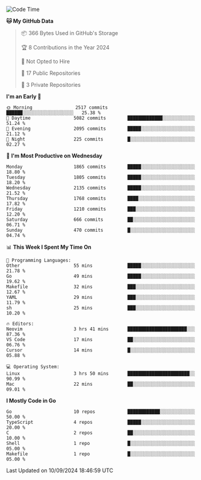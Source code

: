<!--START_SECTION:waka-->
![Code Time](http://img.shields.io/badge/Code%20Time-865%20hrs%202%20mins-blue)

**🐱 My GitHub Data** 

> 📦 366 Bytes Used in GitHub's Storage 
 > 
> 🏆 8 Contributions in the Year 2024
 > 
> 🚫 Not Opted to Hire
 > 
> 📜 17 Public Repositories 
 > 
> 🔑 3 Private Repositories 
 > 
**I'm an Early 🐤** 

```text
🌞 Morning                2517 commits        ██████░░░░░░░░░░░░░░░░░░░   25.38 % 
🌆 Daytime                5082 commits        █████████████░░░░░░░░░░░░   51.24 % 
🌃 Evening                2095 commits        █████░░░░░░░░░░░░░░░░░░░░   21.12 % 
🌙 Night                  225 commits         █░░░░░░░░░░░░░░░░░░░░░░░░   02.27 % 
```
📅 **I'm Most Productive on Wednesday** 

```text
Monday                   1865 commits        █████░░░░░░░░░░░░░░░░░░░░   18.80 % 
Tuesday                  1805 commits        █████░░░░░░░░░░░░░░░░░░░░   18.20 % 
Wednesday                2135 commits        █████░░░░░░░░░░░░░░░░░░░░   21.52 % 
Thursday                 1768 commits        ████░░░░░░░░░░░░░░░░░░░░░   17.82 % 
Friday                   1210 commits        ███░░░░░░░░░░░░░░░░░░░░░░   12.20 % 
Saturday                 666 commits         ██░░░░░░░░░░░░░░░░░░░░░░░   06.71 % 
Sunday                   470 commits         █░░░░░░░░░░░░░░░░░░░░░░░░   04.74 % 
```


📊 **This Week I Spent My Time On** 

```text
💬 Programming Languages: 
Other                    55 mins             █████░░░░░░░░░░░░░░░░░░░░   21.78 % 
Go                       49 mins             █████░░░░░░░░░░░░░░░░░░░░   19.62 % 
Makefile                 32 mins             ███░░░░░░░░░░░░░░░░░░░░░░   12.67 % 
YAML                     29 mins             ███░░░░░░░░░░░░░░░░░░░░░░   11.79 % 
sh                       25 mins             ███░░░░░░░░░░░░░░░░░░░░░░   10.20 % 

🔥 Editors: 
Neovim                   3 hrs 41 mins       ██████████████████████░░░   87.36 % 
VS Code                  17 mins             ██░░░░░░░░░░░░░░░░░░░░░░░   06.76 % 
Cursor                   14 mins             █░░░░░░░░░░░░░░░░░░░░░░░░   05.88 % 

💻 Operating System: 
Linux                    3 hrs 50 mins       ███████████████████████░░   90.99 % 
Mac                      22 mins             ██░░░░░░░░░░░░░░░░░░░░░░░   09.01 % 
```

**I Mostly Code in Go** 

```text
Go                       10 repos            ████████████░░░░░░░░░░░░░   50.00 % 
TypeScript               4 repos             █████░░░░░░░░░░░░░░░░░░░░   20.00 % 
C                        2 repos             ██░░░░░░░░░░░░░░░░░░░░░░░   10.00 % 
Shell                    1 repo              █░░░░░░░░░░░░░░░░░░░░░░░░   05.00 % 
Makefile                 1 repo              █░░░░░░░░░░░░░░░░░░░░░░░░   05.00 % 
```




 Last Updated on 10/09/2024 18:46:59 UTC
<!--END_SECTION:waka-->
